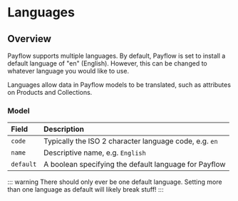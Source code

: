 # Languages

## Overview

Payflow supports multiple languages. By default, Payflow is set to install a default language of "en" (English). However, this can be changed to whatever language you would like to use.

Languages allow data in Payflow models to be translated, such as attributes on Products and Collections.


### Model

|Field|Description|
|:-|:-|
|`code`|Typically the ISO 2 character language code, e.g. `en`|
|`name`|Descriptive name, e.g. `English`|
|`default`|A boolean specifying the default language for Payflow|

::: warning
There should only ever be one default language. Setting more than one language as default will likely break stuff!
:::